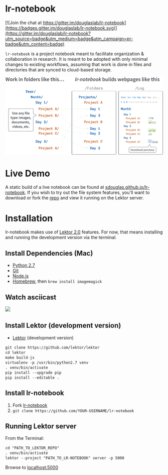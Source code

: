 # lr-notebook

[![Join the chat at https://gitter.im/douglaslab/lr-notebook](https://badges.gitter.im/douglaslab/lr-notebook.svg)](https://gitter.im/douglaslab/lr-notebook?utm_source=badge&utm_medium=badge&utm_campaign=pr-badge&utm_content=badge)

`lr-notebook` is a project notebook meant to facilitate organization & collaboration in research. It is meant to be adopted with only minimal changes to existing workflows, assuming that work is done in files and directories that are synced to cloud-based storage.

![What lr-notebook does](/assets/static/images/overview.png)

# Live Demo

A static build of a live notebook can be found at [sdouglas.github.io/lr-notebook](https://sdouglas.github.io/lr-notebook). If you wish to try out the file system features, you'll want to download or fork the [repo](https://github.com/sdouglas/lr-notebook) and view it running on the Lektor server.

# Installation

lr-notebook makes use of [Lektor 2.0](https://github.com/lektor/lektor/blob/master/CHANGES) features. For now, that means installing and running the development version via the terminal.

## Install Dependencies (Mac)

- [Python 2.7](https://www.python.org/ftp/python/2.7.11/python-2.7.11-macosx10.6.pkg)
- [Git](https://git-scm.com/downloads)
- [Node.js](https://nodejs.org/en/download/)
- [Homebrew](http://brew.sh/), then `brew install imagemagick`

## Watch asciicast

<a href="https://asciinema.org/a/87qvi5qxucynt5tqxqdid587n" target="_blank"><img src="https://asciinema.org/a/87qvi5qxucynt5tqxqdid587n.png" /></a>

## Install Lektor (development version)
- [Lektor](https://www.getlektor.com/docs/installation/) (development version)

```
git clone https://github.com/lektor/lektor
cd lektor
make build-js
virtualenv -p /usr/bin/python2.7 venv
. venv/bin/activate
pip install --upgrade pip
pip install --editable .
```

## Install lr-notebook

1. Fork [lr-notebook](https://github.com/douglaslab/)
2. `git clone https://github.com/YOUR-USERNAME/lr-notebook`

## Running Lektor server

From the Terminal:
```
cd "PATH_TO_LEKTOR_REPO"
. venv/bin/activate
lektor --project "PATH_TO_LR-NOTEBOOK" server -p 5000
```

Browse to [localhost:5000](http://localhost:5000)
